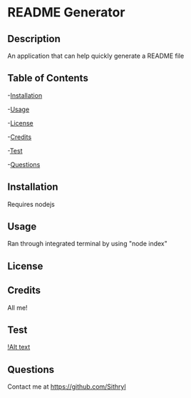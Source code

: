 # README Generator

## Description

An application that can help quickly generate a README file

## Table of Contents

-[Installation](#installation)

-[Usage](#usage)

-[License](#license)

-[Credits](#credits)

-[Test](#test)

-[Questions](#questions)

## Installation

Requires nodejs

## Usage

Ran through integrated terminal by using "node index"

## License

## Credits

All me!

## Test

[!Alt text](./assets/readmeterminal.png)

## Questions

Contact me at https://github.com/Sithryl
